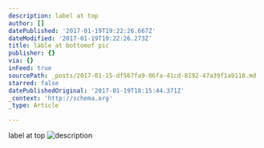 ```yaml
---
description: label at top
author: []
datePublished: '2017-01-19T19:22:26.667Z'
dateModified: '2017-01-19T19:22:26.273Z'
title: lable at bottomof pic
publisher: {}
via: {}
inFeed: true
sourcePath: _posts/2017-01-15-df567fa9-86fa-41cd-8192-47a39f1a9110.md
starred: false
datePublishedOriginal: '2017-01-19T18:15:44.371Z'
_context: 'http://schema.org'
_type: Article

---
```

label at top
![description](https://the-grid-user-content.s3-us-west-2.amazonaws.com/4edf3f9c-4534-4d35-9332-b4689fd0ad8d.jpg)